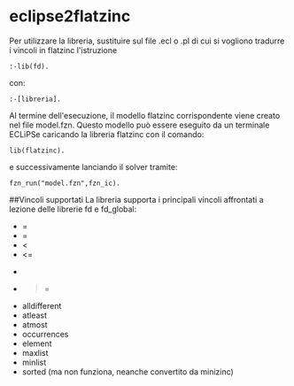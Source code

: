 # eclipse2flatzinc

Per utilizzare la libreria, sustituire sul file .ecl o .pl di cui si vogliono tradurre i vincoli in flatzinc l'istruzione
```
:-lib(fd).
```
con:
```
:-[libreria].
```
Al termine dell'esecuzione, il modello flatzinc corrispondente viene creato nel file model.fzn. Questo modello può essere eseguito da un terminale ECLiPSe caricando la libreria flatzinc con il comando:
```
lib(flatzinc).
```
e successivamente lanciando il solver tramite:
```
fzn_run("model.fzn",fzn_ic).
```

##Vincoli supportati
La libreria supporta i principali vincoli affrontati a lezione delle librerie fd e fd_global:
- =
- \=
- <
- <=
- >
- >=
- alldifferent
- atleast
- atmost
- occurrences
- element
- maxlist
- minlist
- sorted (ma non funziona, neanche convertito da minizinc)
